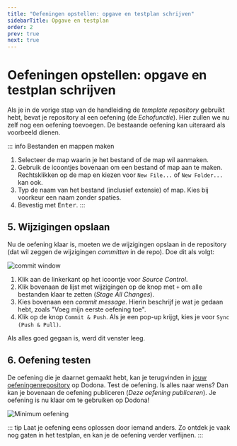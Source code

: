 ```yaml
---
title: "Oefeningen opstellen: opgave en testplan schrijven"
sidebarTitle: Opgave en testplan
order: 2
prev: true
next: true
---
```


# Oefeningen opstellen: opgave en testplan schrijven

Als je in de vorige stap van de handleiding de _template repository_ gebruikt hebt, bevat je repository al een oefening (de _Echofunctie_).
Hier zullen we nu zelf nog een oefening toevoegen.
De bestaande oefening kan uiteraard als voorbeeld dienen.

::: info Bestanden en mappen maken
1. Selecteer de map waarin je het bestand of de map wil aanmaken.
2. Gebruik de icoontjes bovenaan om een bestand of map aan te maken. Rechtsklikken op de map en kiezen voor `New File...` of `New Folder...` kan ook.
2. Typ de naam van het bestand (inclusief extensie) of map. Kies bij voorkeur een naam zonder spaties.
3. Bevestig met <kbd>Enter</kbd>.
:::

<!--@include: ../../examples/_common.md-->

## 5. Wijzigingen opslaan

Nu de oefening klaar is, moeten we de wijzigingen opslaan in de repository (dat wil zeggen de wijzigingen _committen_ in de repo).
Doe dit als volgt:

![commit window](./commit.png)

1. Klik aan de linkerkant op het icoontje voor _Source Control_.
2. Klik bovenaan de lijst met wijzigingen op de knop met `+` om alle bestanden klaar te zetten (_Stage All Changes_).
3. Kies bovenaan een _commit message_. Hierin beschrijf je wat je gedaan hebt, zoals "Voeg mijn eerste oefening toe".
4. Klik op de knop `Commit & Push`. Als je een pop-up krijgt, kies je voor `Sync (Push & Pull)`.

Als alles goed gegaan is, werd dit venster leeg.

## 6. Oefening testen

De oefening die je daarnet gemaakt hebt, kan je terugvinden in [jouw oefeningenrepository](https://dodona.be/nl/repositories/) op Dodona. Test de oefening. Is alles naar wens? Dan kan je bovenaan de oefening publiceren (_Deze oefening publiceren_). Je oefening is nu klaar om te gebruiken op Dodona!

![Minimum oefening](./minimum.png)

::: tip
Laat je oefening eens oplossen door iemand anders. Zo ontdek je vaak nog gaten in het testplan, en kan je de oefening verder verfijnen.
:::
